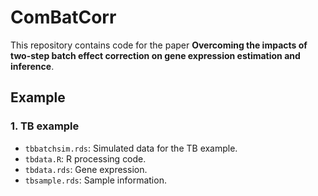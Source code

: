 # ComBatCorr
This repository contains code for the paper **Overcoming the impacts of two-step batch effect correction on gene expression estimation and inference**.
## Example 
### 1. TB example
- `tbbatchsim.rds`: Simulated data for the TB example.
- `tbdata.R`: R processing code.
- `tbdata.rds`: Gene expression.
- `tbsample.rds`: Sample information.
